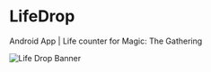 # LifeDrop

Android App | Life counter for Magic: The Gathering

![Life Drop Banner](https://github.com/straderd/LifeDrop/assets/16142073/b3d4b192-e098-4492-96ea-208c28a81aca)


